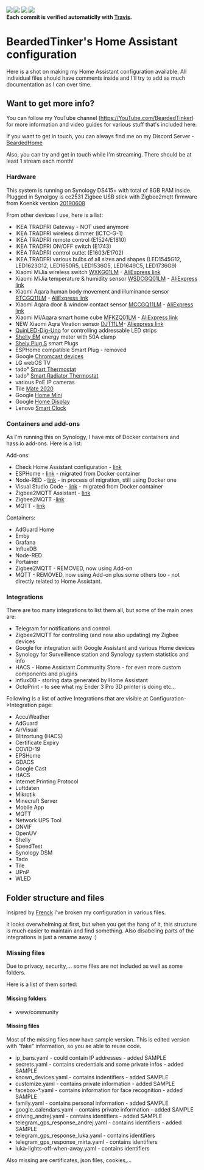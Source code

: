 
  <h4>
    <a href="https://travis-ci.org/BeardedTinker/Home-Assistant_Config"><img src="https://travis-ci.org/BeardedTinker/Home-Assistant_Config.svg?branch=master"/></a>
    <a href="https://github.com/BeardedTinker/Home-Assistant_Config/stargazers"><img src="https://img.shields.io/github/stars/BeardedTinker/Home-Assistant_Config.svg?style=plasticr"/></a>
    <a href="https://github.com/BeardedTinker/Home-Assistant_Config/commits/master"><img src="https://img.shields.io/github/last-commit/BeardedTinker/Home-Assistant_Config.svg?style=plasticr"/></a>
        <a href="https://github.com/BeardedTinker/Home-Assistant_Config/commits/master"><img src="https://img.shields.io/github/commit-activity/y/BeardedTinker/Home-Assistant_Config.svg?style=plasticr"/></a><br>
Each commit is verified automaticlly with <a href="https://travis-ci.org/github/BeardedTinker/Home-Assistant_Config">Travis</a>.
  </h4>


# BeardedTinker's Home Assistant configuration

Here is a shot on making my Home Assistant configuration available.
All individual files should have comments inside and I'll try to add as much documentation as I can over time.


## Want to get more info?

You can follow my YouTube channel (https://YouTube.com/BeardedTinker) for more information and video guides for various stuff that's included here. 

If you want to get in touch, you can always find me on my Discord Server - [BeardedHome](https://discord.gg/W3xKtV) 

Also, you can try and get in touch while I'm streaming. There should be at least 1 stream each month!


### Hardware

This system is running on Synology DS415+ with total of 8GB RAM inside.
Plugged in Synolgoy is cc2531 Zigbee USB stick with Zigbee2mqtt firmware from Koenkk version [20190608](https://github.com/Koenkk/Z-Stack-firmware/raw/master/coordinator/Z-Stack_Home_1.2/bin/default/CC2531_DEFAULT_20190608.zip)

From other devices I use, here is a list:
- IKEA TRADFRI Gateway - NOT used anymore
- IKEA TRADFRI wireless dimmer (ICTC-G-1)
- IKEA TRADFRI remote control (E1524/E1810)
- IKEA TRADFRI ON/OFF switch (E1743)
- IKEA TRADFRI control outlet (E1603/E1702)
- IKEA TRADFRI various bulbs of all sizes and shapes (LED1545G12, LED1623G12, LED1650R5, LED1536G5, LED1649C5, LED1736G9)
- Xiaomi MiJia wireless switch [WXKG01LM](https://www.zigbee2mqtt.io/devices/WXKG01LM.html) - [AliExpress link](https://s.click.aliexpress.com/e/_dW7ZKDA)
- Xiaomi MiJia temperature & humidity sensor [WSDCGQ01LM](https://www.zigbee2mqtt.io/devices/WSDCGQ01LM.html) - [AliExpress link](https://s.click.aliexpress.com/e/_dUNSKG8)
- Xiaomi Aqara human body movement and illuminance sensor [RTCGQ11LM](https://www.zigbee2mqtt.io/devices/RTCGQ11LM.html) - [AliExpress link](https://s.click.aliexpress.com/e/_dTTUIzm)
- Xiaomi Aqara door & window contact sensor [MCCGQ11LM](https://www.zigbee2mqtt.io/devices/MCCGQ11LM.html) - [AliExpress link](https://www.aliexpress.com/item/32967550225.html)
- Xiaomi Mi/Aqara smart home cube [MFKZQ01LM](https://www.zigbee2mqtt.io/devices/MFKZQ01LM.html) - [AliExpress link](https://s.click.aliexpress.com/e/_dYCODwy)
- NEW Xiaomi Aqra Viration sensor [DJT11LM](https://www.zigbee2mqtt.io/devices/DJT11LM.html)- [Aliexpress link](https://s.click.aliexpress.com/e/_dYCODwy)
- [QuinLED-Dig-Uno](https://quinled.info/2018/09/15/quinled-dig-uno/) for controlling addressable LED strips 
- [Shelly EM](https://shelly.cloud/products/shelly-em-smart-home-automation-device/) energy meter with 50A clamp
- [Shely Plug S](https://shelly.cloud/products/shelly-plug-s-smart-home-automation-device/) smart Plugs
- ESPHome compatible Smart Plug - removed
- Google [Chromcast devices](https://store.google.com/gb/product/chromecast?hl=en-GB)
- LG webOS TV
- tado° [Smart Thermostat](https://www.tado.com/hr/)
- tado° [Smart Radiator Thermostat](https://www.tado.com/us/products/smart-radiator-valve)
- various PoE IP cameras 
- Tile [Mate 2020](https://www.thetileapp.com/en-us/store/tiles/mate)
- Google [Home Mini](https://store.google.com/gb/product/google_home_mini_first_gen?hl=en-GB)
- Google [Home Display](https://store.google.com/gb/product/google_nest_hub?hl=en-GB)
- Lenovo [Smart Clock](https://www.lenovo.com/us/en/smart-clock)


### Containers and add-ons

As I'm running this on Synology, I have mix of Docker containers and hass.io add-ons. Here is a list:

Add-ons:
 - Check Home Assistant configuration - [link](https://github.com/home-assistant/hassio-addons/tree/master/check_config)
 - ESPHome - [link](https://esphome.io/) - migrated from Docker container
 - Node-RED - [link](https://github.com/hassio-addons/addon-node-red) - in process of migration, still using Docker one
 - Visual Studio Code - [link](https://github.com/hassio-addons/addon-vscode) - migrated from Docker container
 - Zigbee2MQTT Assistant - [link](https://github.com/yllibed/Zigbee2MqttAssistant)
 - Zigbee2MQTT -[link](https://github.com/danielwelch/hassio-zigbee2mqtt)
 - MQTT - [link](https://github.com/home-assistant/hassio-addons/tree/master/mosquitto)

Containers:
 - AdGuard Home 
 - Emby
 - Grafana
 - InfluxDB
 - Node-RED
 - Portainer
 - Zigbee2MQTT - REMOVED, now using Add-on
 - MQTT - REMOVED, now using Add-on
 plus some others too - not directly related to Home Assistant.


### Integrations

There are too many integrations to list them all, but some of the main ones are:
- Telegram for notifications and control
- Zigbee2MQTT for controlling (and now also updating) my Zigbee devices
- Google for integration with Google Assistant and various Home devices
- Synology for Surveillence station and Synology system statistics and info
- HACS - Home Assistant Community Store - for even more custom components and plugins
- influxDB - storing data generated by Home Assistant
- OctoPrint - to see what my Ender 3 Pro 3D printer is doing
etc...

Following is a list of active Integrations that are visible at Configuration->Integration page:
- AccuWeather
- AdGuard
- AirVisual
- Blitzortung (HACS)
- Certificate Expiry
- COVID-19
- EPSHome
- GDACS
- Google Cast
- HACS
- Internet Printing Protocol
- Luftdaten
- Mikrotik
- Minecraft Server
- Mobile App
- MQTT
- Network UPS Tool
- ONVIF
- OpenUV
- Shelly
- SpeedTest
- Synology DSM
- Tado
- Tile
- UPnP
- WLED


## Folder structure and files

Insipred by [Frenck](https://github.com/frenck/home-assistant-config) I've broken my configuration in various files.

It looks overwhelming at first, but when you get the hang of it, this structure is much easier to maintain and find something. Also disabeling parts of the integrations is just a rename away :)


### Missing files

Due to privacy, security,... some files are not included as well as some folders.

Here is a list of them sorted:
#### Missing folders
 - www/community

#### Missing files
Most of the missing files now have sample version. This is edited version with "fake" information, so you ae able to reuse code.

 - ip_bans.yaml - could contain IP addresses  - added SAMPLE
 - secrets.yaml - contains credentials and some private infos - added SAMPLE
 - known_devices.yaml - contains indentifiers  - added SAMPLE
 - customize.yaml - contains private information - added SAMPLE
 - facebox-*.yaml - contains information for face recognition - added SAMPLE
 - family.yaml - contains personal information - added SAMPLE
 - google_calendars.yaml - contains private information - added SAMPLE
 - driving_andrej.yaml - contains identifiers - added SAMPLE
 - telegram_gps_response_andrej.yaml - contains identifiers - added SAMPLE
 - telegram_gps_response_luka.yaml - contains identifiers
 - telegram_gps_response_mirta.yaml - contains identifiers
 - luka-lights-off-when-away.yaml - contains identifiers

Also missing are certificates, json files, cookies,...